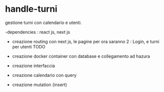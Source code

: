 # handle-turni
gestione turni con calendario e utenti.

-dependencies : react js, next js

- creazione routing con next js, le pagine per ora saranno 2 : Login, e turni per utenti
TODO 

- creazione docker container con database e collegamento ad hazura
- creazione interfaccia
- creazione calendario con query
- creazione mutation (insert)
